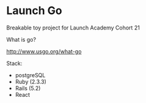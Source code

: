 Launch Go
================================================================================
Breakable toy project for Launch Academy Cohort 21

What is go?

http://www.usgo.org/what-go

Stack:
* postgreSQL
* Ruby (2.3.3)
* Rails (5.2)
* React
